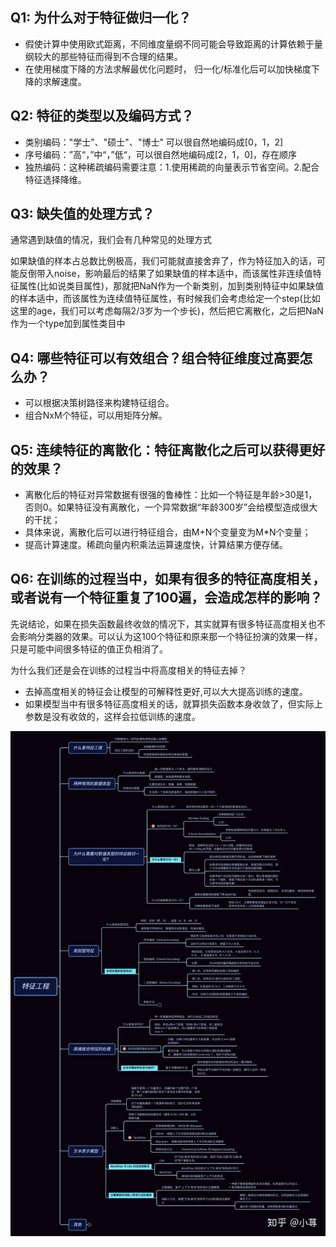 ## Q1: 为什么对于特征做归一化？

* 假使计算中使用欧式距离，不同维度量纲不同可能会导致距离的计算依赖于量纲较大的那些特征而得到不合理的结果。
* 在使用梯度下降的方法求解最优化问题时， 归一化/标准化后可以加快梯度下降的求解速度。

## Q2: 特征的类型以及编码方式？

* 类别编码："学士"、"硕士"、"博士" 可以很自然地编码成[0，1，2]
* 序号编码：”高“，”中“，”低“，可以很自然地编码成[2，1，0]，存在顺序
* 独热编码：这种稀疏编码需要注意：1.使用稀疏的向量表示节省空间。2.配合特征选择降维。

## Q3: 缺失值的处理方式？

通常遇到缺值的情况，我们会有几种常见的处理方式

如果缺值的样本占总数比例极高，我们可能就直接舍弃了，作为特征加入的话，可能反倒带入noise，影响最后的结果了如果缺值的样本适中，而该属性非连续值特征属性(比如说类目属性)，那就把NaN作为一个新类别，加到类别特征中如果缺值的样本适中，而该属性为连续值特征属性，有时候我们会考虑给定一个step(比如这里的age，我们可以考虑每隔2/3岁为一个步长)，然后把它离散化，之后把NaN作为一个type加到属性类目中

## Q4: 哪些特征可以有效组合？组合特征维度过高要怎么办？

* 可以根据决策树路径来构建特征组合。
* 组合NxM个特征，可以用矩阵分解。


## Q5: 连续特征的离散化：特征离散化之后可以获得更好的效果？


* 离散化后的特征对异常数据有很强的鲁棒性：比如一个特征是年龄>30是1，否则0。如果特征没有离散化，一个异常数据“年龄300岁”会给模型造成很大的干扰；
* 具体来说，离散化后可以进行特征组合，由M+N个变量变为M*N个变量；
* 提高计算速度。稀疏向量内积乘法运算速度快，计算结果方便存储。


## Q6: 在训练的过程当中，如果有很多的特征高度相关，或者说有一个特征重复了100遍，会造成怎样的影响？

先说结论，如果在损失函数最终收敛的情况下，其实就算有很多特征高度相关也不会影响分类器的效果。可以认为这100个特征和原来那一个特征扮演的效果一样，只是可能中间很多特征的值正负相消了。

为什么我们还是会在训练的过程当中将高度相关的特征去掉？

* 去掉高度相关的特征会让模型的可解释性更好,可以大大提高训练的速度。
* 如果模型当中有很多特征高度相关的话，就算损失函数本身收敛了，但实际上参数是没有收敛的，这样会拉低训练的速度。

![](fig/feature.jpg)